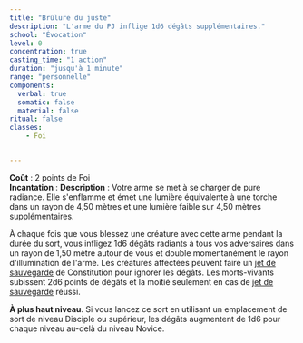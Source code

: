 ```yaml
---
title: "Brûlure du juste"
description: "L'arme du PJ inflige 1d6 dégâts supplémentaires."
school: "Évocation"
level: 0
concentration: true
casting_time: "1 action"
duration: "jusqu'à 1 minute"
range: "personnelle"
components:
  verbal: true
  somatic: false
  material: false
ritual: false
classes:
    - Foi


---
```

**Coût** : 2 points de Foi  
**Incantation** : 
**Description** : Votre arme se met à se charger de pure radiance. Elle s'enflamme et émet une lumière équivalente à une torche dans un rayon de 4,50 mètres et une lumière faible sur 4,50 mètres supplémentaires.

À chaque fois que vous blessez une créature avec cette arme pendant la durée du sort, vous infligez 1d6 dégâts radiants à tous vos adversaires dans un rayon de 1,50 mètre autour de vous et double momentanément le rayon d'illumination de l'arme. Les créatures affectées peuvent faire un [jet de sauvegarde](/utiliser-les-caracteristiques/#jets-de-sauvegarde) de Constitution pour ignorer les dégâts. Les morts-vivants subissent 2d6 points de dégâts et la moitié seulement en cas de [jet de sauvegarde](/utiliser-les-caracteristiques/#jets-de-sauvegarde) réussi.

**À plus haut niveau**. Si vous lancez ce sort en utilisant un emplacement de sort de niveau Disciple ou supérieur, les dégâts augmentent de 1d6 pour chaque niveau au-delà du niveau Novice.
